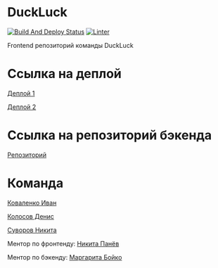 # DuckLuck
[![Build And Deploy Status](https://github.com/frontend-park-mail-ru/2021_1_DuckLuck/actions/workflows/s3.yml/badge.svg)](https://github.com/frontend-park-mail-ru/2021_1_DuckLuck/actions/workflows/s3.yml)
[![Linter](https://github.com/frontend-park-mail-ru/2021_1_DuckLuck/actions/workflows/linter.yml/badge.svg)](https://github.com/frontend-park-mail-ru/2021_1_DuckLuck/actions/workflows/linter.yml)

Frontend репозиторий команды DuckLuck

# Ссылка на деплой

[Деплой 1](https://duckluckmarket.xyz)

[Деплой 2](https://duckluckbreakout.xyz)

# Ссылка на репозиторий бэкенда

[Репозиторий](https://github.com/go-park-mail-ru/2021_1_DuckLuck)

# Команда

[Коваленко Иван](https://github.com/DuckLuckBreakout)

[Колосов Денис](https://github.com/lev4rT)

[Суворов Никита](https://github.com/Tullerpeton)

Ментор по фронтенду: [Никита Панёв](https://github.com/tmible)

Ментор по бэкенду: [Маргарита Бойко](https://github.com/mortawe)
